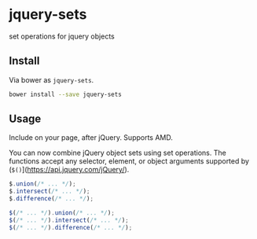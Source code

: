 jquery-sets
===========

set operations for jquery objects

## Install

Via bower as `jquery-sets`.

```sh
bower install --save jquery-sets
```

## Usage

Include on your page, after jQuery. Supports AMD.

You can now combine jQuery object sets using set operations.
The functions accept any selector, element, or object arguments supported by (`$()`](https://api.jquery.com/jQuery/).

```js
$.union(/* ... */);
$.intersect(/* ... */);
$.difference(/* ... */);
```

```js
$(/* ... */).union(/* ... */);
$(/* ... */).intersect(/* ... */);
$(/* ... */).difference(/* ... */);
```
